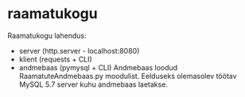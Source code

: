 # raamatukogu

Raamatukogu lahendus:
- server (http.server - localhost:8080)
- klient (requests + CLI)
- andmebaas (pymysql + CLI)
Andmebaas loodud RaamatuteAndmebaas.py moodulist. Eelduseks olemasolev töötav MySQL 5.7 server kuhu andmebaas laetakse.

